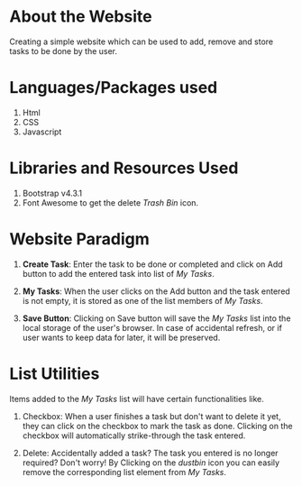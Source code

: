 # About the Website

Creating a simple website which can be used to add, remove and store tasks to be done by the user.

# Languages/Packages used

1. Html
2. CSS
3. Javascript

# Libraries and Resources Used

1. Bootstrap v4.3.1
2. Font Awesome to get the delete _Trash Bin_ icon.

# Website Paradigm

1. **Create Task**: Enter the task to be done or completed and click on Add button to add the entered task into list of _My Tasks_.

2. **My Tasks**: When the user clicks on the Add button and the task entered is not empty, it is stored as one of the list members of _My Tasks_.

3. **Save Button**: Clicking on Save button will save the _My Tasks_ list into the local storage of the user's browser. In case of accidental refresh, or if user wants to keep data for later, it will be preserved.

# List Utilities

Items added to the _My Tasks_ list will have certain functionalities like.

1. Checkbox: When a user finishes a task but don't want to delete it yet, they can click on the checkbox to mark the task as done. Clicking on the checkbox will automatically strike-through the task entered.

2. Delete: Accidentally added a task? The task you entered is no longer required? Don't worry! By Clicking on the _dustbin_ icon you can easily remove the corresponding list element from _My Tasks_.
